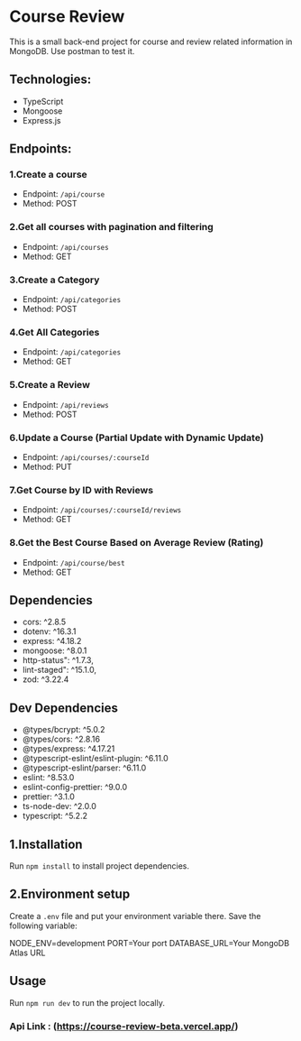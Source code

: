 # Course Review

This is a small back-end project for course and review related information in MongoDB. Use postman to test it.

## Technologies:

- TypeScript
- Mongoose
- Express.js

## Endpoints:

### 1.Create a course

- Endpoint: `/api/course`
- Method: POST

### 2.Get all courses with pagination and filtering

- Endpoint: `/api/courses`
- Method: GET

### 3.Create a Category

- Endpoint: `/api/categories`
- Method: POST

### 4.Get All Categories

- Endpoint: `/api/categories`
- Method: GET

### 5.Create a Review

- Endpoint: `/api/reviews`
- Method: POST

### 6.Update a Course (Partial Update with Dynamic Update)

- Endpoint: `/api/courses/:courseId`
- Method: PUT

### 7.Get Course by ID with Reviews

- Endpoint: `/api/courses/:courseId/reviews`
- Method: GET

### 8.Get the Best Course Based on Average Review (Rating)

- Endpoint: `/api/course/best`
- Method: GET

## Dependencies

- cors: ^2.8.5
- dotenv: ^16.3.1
- express: ^4.18.2
- mongoose: ^8.0.1
- http-status": ^1.7.3,
- lint-staged": ^15.1.0,
- zod: ^3.22.4

## Dev Dependencies

- @types/bcrypt: ^5.0.2
- @types/cors: ^2.8.16
- @types/express: ^4.17.21
- @typescript-eslint/eslint-plugin: ^6.11.0
- @typescript-eslint/parser: ^6.11.0
- eslint: ^8.53.0
- eslint-config-prettier: ^9.0.0
- prettier: ^3.1.0
- ts-node-dev: ^2.0.0
- typescript: ^5.2.2

## 1.Installation

Run `npm install` to install project dependencies.

## 2.Environment setup

Create a `.env` file and put your environment variable there. Save the following variable:

NODE_ENV=development
PORT=Your port
DATABASE_URL=Your MongoDB Atlas URL

## Usage

Run `npm run dev` to run the project locally.

### Api Link : (https://course-review-beta.vercel.app/)
